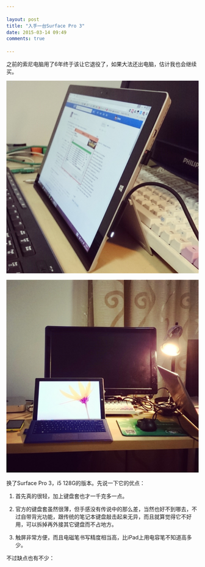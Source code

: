 ```yaml
---

layout: post
title: "入手一台Surface Pro 3"
date: 2015-03-14 09:49
comments: true

---
```

之前的索尼电脑用了6年终于该让它退役了，如果大法还出电脑，估计我也会继续买。

![Surface Pro](/media/pic/surface01.jpg)

![Surface Pro](/media/pic/surface02.jpg)

换了Surface Pro 3，i5 128G的版本。先说一下它的优点：

1. 首先真的很轻，加上键盘套也才一千克多一点。

2. 官方的键盘套虽然很薄，但手感没有传说中的那么差，当然也好不到哪去，不过自带背光功能，跟传统的笔记本键盘敲击起来无异，而且就算觉得它不好用，可以拆掉再外接其它键盘而不占地方。

3. 触屏非常方便，而且电磁笔书写精度相当高，比iPad上用电容笔不知道高多少。

不过缺点也有不少：